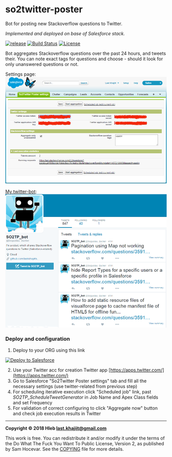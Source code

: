# so2twitter-poster

Bot for posting new Stackoverflow questions to Twitter.

_Implemented and deployed on base of Salesforce stack._

[![release](https://img.shields.io/badge/release-v0.3-brightgreen.png?style=default)](https://github.com/last-khajiit/so2twitter-poster/releases/latest)
[![Build Status](https://travis-ci.org/last-khajiit/so2twitter-poster.svg?branch=master)](https://travis-ci.org/last-khajiit/so2twitter-poster)
[![License](https://img.shields.io/badge/License-WTFPL-brightgreen.svg)](https://raw.githubusercontent.com/last-khajiit/so2twitter-poster/master/copying.txt)

Bot aggregates Stackoverflow questions over the past 24 hours, and tweets their. You can note exact tags for questions and choose - should it look for only unanswered questions or not.

Settings page:
![Screenshot](images/settings-page.png)

[My twitter-bot](https://twitter.com/salesforce_bot):
![Screenshot](images/twitter-bot-screenshot.png)

### Deploy and configuration 
1. Deploy to your ORG using this link
<a href="https://githubsfdeploy.herokuapp.com/?owner=last-khajiit&repo=so2twitter-poster">
  <img alt="Deploy to Salesforce"
       src="https://raw.githubusercontent.com/afawcett/githubsfdeploy/master/src/main/webapp/resources/img/deploy.png">
</a>

2. Use your Twitter acc for creation Twitter app [https://apps.twitter.com/](https://apps.twitter.com/)
3. Go to Salesforce "So2Twitter Poster settings" tab and fill all the necessary settings  (use twitter-related from previous step)
4. For scheduling iterative execution click "Scheduled job" link, past *SO2TP_ScheduleTweetGenerator* in Job Name and Apex Class fields and set Frequency
5. For validation of correct configuring to click "Aggregate now" button and check job execution results in Twitter


---

**Copyright © 2018 Hleb <last.khajiit@gmail.com>**

This work is free. You can redistribute it and/or modify it under the
terms of the Do What The Fuck You Want To Public License, Version 2,
as published by Sam Hocevar. See the [COPYING](copying.txt) file for more details.
